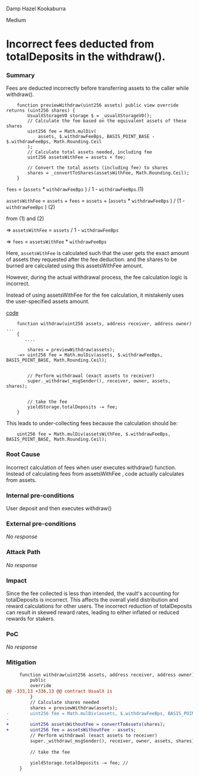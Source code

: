 Damp Hazel Kookaburra

Medium

# Incorrect fees deducted from totalDeposits in the withdraw().





### Summary
Fees are deducted incorrectly before transferring assets to the caller while withdraw().



```solidity
    function previewWithdraw(uint256 assets) public view override returns (uint256 shares) {
        UsualXStorageV0 storage $ = _usualXStorageV0();
        // Calculate the fee based on the equivalent assets of these shares
        uint256 fee = Math.mulDiv(
            assets, $.withdrawFeeBps, BASIS_POINT_BASE - $.withdrawFeeBps, Math.Rounding.Ceil
        );
        // Calculate total assets needed, including fee
        uint256 assetsWithFee = assets + fee;

        // Convert the total assets (including fee) to shares
        shares = _convertToShares(assetsWithFee, Math.Rounding.Ceil);
    }
```
`fees` = (`assets` * `withdrawFeeBps` ) / 1 - `withdrawFeeBps`.(1) 

`assetsWithFee` = `assets` + `fees` =  `assets` +  (`assets` * `withdrawFeeBps` ) / (1 - `withdrawFeeBps` ) (2)

from (1) and (2)

=> `assetsWithFee` = `assets` / 1 - `withdrawFeeBps`

=> `fees` = `assetsWithFee` * `withdrawFeeBps`

Here, `assetsWithFee` is calculated such that the user gets the exact amount of assets they requested after the fee deduction. 
and the shares to be burned are calculated using this assetsWithFee amount.

However, during the actual withdrawal process, the fee calculation logic is incorrect.

Instead of using assetsWithFee for the fee calculation, it mistakenly uses the user-specified assets amount.

[code](https://github.com/sherlock-audit/2024-10-usual-labs-v1/blob/4fb4a64a479e0b9b8f93934220e891c29d54df33/pegasus/packages/solidity/src/vaults/UsualX.sol#L319)
```solidity
    function withdraw(uint256 assets, address receiver, address owner) ...
    {
       ....

        shares = previewWithdraw(assets);
    -=> uint256 fee = Math.mulDiv(assets, $.withdrawFeeBps, BASIS_POINT_BASE, Math.Rounding.Ceil);


        // Perform withdrawal (exact assets to receiver)
        super._withdraw(_msgSender(), receiver, owner, assets, shares);


        // take the fee
        yieldStorage.totalDeposits -= fee;
    }
```

This leads to under-collecting fees because the calculation should be:

```solidity
    uint256 fee = Math.mulDiv(assetsWithFee, $.withdrawFeeBps, BASIS_POINT_BASE, Math.Rounding.Ceil);
```


### Root Cause

Incorrect calculation of fees when user executes withdraw() function.
Instead of calculating fees from assetsWithFee , code actually calculates from assets.

### Internal pre-conditions
User deposit and then executes withdraw()


### External pre-conditions

_No response_

### Attack Path

_No response_

### Impact

Since the fee collected is less than intended, the vault's accounting for totalDeposits is incorrect. This affects the overall yield distribution and reward calculations for other users.
The incorrect reduction of totalDeposits can result in skewed reward rates, leading to either inflated or reduced rewards for stakers.

### PoC
_No response_

### Mitigation

```diff
     function withdraw(uint256 assets, address receiver, address owner)
         public
         override
@@ -333,13 +336,13 @@ contract UsualX is
         }
         // Calculate shares needed
         shares = previewWithdraw(assets);
-        uint256 fee = Math.mulDiv(assets, $.withdrawFeeBps, BASIS_POINT_BASE, Math.Rounding.Ceil);
-
+        uint256 assetsWithoutFee = convertToAssets(shares);
+        uint256 fee = assetsWithoutFee - assets; 
         // Perform withdrawal (exact assets to receiver)
         super._withdraw(_msgSender(), receiver, owner, assets, shares);
 
         // take the fee

         yieldStorage.totalDeposits -= fee; //
     }
 ```
